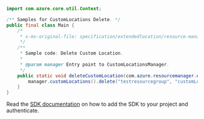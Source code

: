 ```java
import com.azure.core.util.Context;

/** Samples for CustomLocations Delete. */
public final class Main {
    /*
     * x-ms-original-file: specification/extendedlocation/resource-manager/Microsoft.ExtendedLocation/stable/2021-08-15/examples/CustomLocationsDelete.json
     */
    /**
     * Sample code: Delete Custom Location.
     *
     * @param manager Entry point to CustomLocationsManager.
     */
    public static void deleteCustomLocation(com.azure.resourcemanager.extendedlocation.CustomLocationsManager manager) {
        manager.customLocations().delete("testresourcegroup", "customLocation01", Context.NONE);
    }
}
```

Read the [SDK documentation](https://github.com/Azure/azure-sdk-for-java/blob/azure-resourcemanager-extendedlocation_1.0.0-beta.1/sdk/extendedlocation/azure-resourcemanager-extendedlocation/README.md) on how to add the SDK to your project and authenticate.
